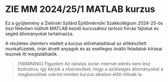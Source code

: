 # ZIE MM 2024/25/1 MATLAB kurzus

Ez a gyűjtemény a Zielinski Szilárd Építőmérnöki Szakkollégium 2024-25-ös őszi félévben indított MATLAB kezdő kurzusához tartozó forrás fájlokat és segéd állományokat tartalmazza.

A részletes ütemterv mellett a kurzus előrehaladtával az előkészített munkafüzetek, órán átvett anyagok és az esetleges önálló feladatok kiírásai lesznek itt megtalálhatók.

>[!WARNING] Figyelem
>Az oktatás során internet elérés nem lesz biztosítva, így kérjük a részvevőket, hogy a szükséges állományokat a megbeszéltek szerint minden kurzus alkalom előtt töltsék le.
